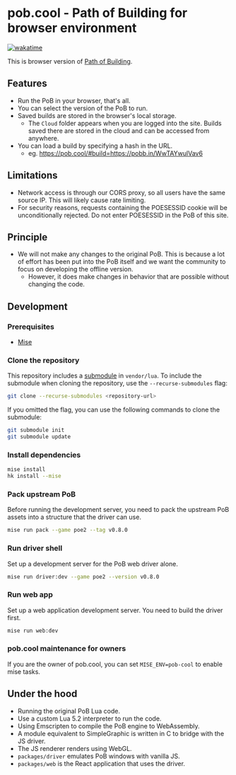 # pob.cool - Path of Building for browser environment

[![wakatime](https://wakatime.com/badge/user/018dace5-5642-4ac8-88a7-2ec0a867f8a7/project/fa7418b8-8ddb-479c-805b-ce2043f24d24.svg)](https://wakatime.com/badge/user/018dace5-5642-4ac8-88a7-2ec0a867f8a7/project/fa7418b8-8ddb-479c-805b-ce2043f24d24)

This is browser version of [Path of Building](https://pathofbuilding.community/).

## Features

- Run the PoB in your browser, that's all.
- You can select the version of the PoB to run.
- Saved builds are stored in the browser's local storage.
   - The `Cloud` folder appears when you are logged into the site. Builds saved there are stored in the cloud and can be accessed from anywhere.
- You can load a build by specifying a hash in the URL.
   - eg. https://pob.cool/#build=https://pobb.in/WwTAYwulVav6

## Limitations

- Network access is through our CORS proxy, so all users have the same source IP. This will likely cause rate limiting.
- For security reasons, requests containing the POESESSID cookie will be unconditionally rejected. Do not enter POESESSID in the PoB of this site.

## Principle

- We will not make any changes to the original PoB. This is because a lot of effort has been put into the PoB itself and
  we want the community to focus on developing the offline version.
  - However, it does make changes in behavior that are possible without changing the code.

## Development

### Prerequisites

- [Mise](https://mise.jdx.dev/)

### Clone the repository

This repository includes a [submodule](https://gist.github.com/gitaarik/8735255) in `vendor/lua`. To include the submodule when cloning the repository, use the `--recurse-submodules` flag:

```bash
git clone --recurse-submodules <repository-url>
```

If you omitted the flag, you can use the following commands to clone the submodule:

```bash
git submodule init
git submodule update
```

### Install dependencies

```bash
mise install
hk install --mise
```

### Pack upstream PoB

Before running the development server, you need to pack the upstream PoB assets into a structure that the driver can use.

```bash
mise run pack --game poe2 --tag v0.8.0
```

### Run driver shell

Set up a development server for the PoB web driver alone.

```bash
mise run driver:dev --game poe2 --version v0.8.0
```

### Run web app

Set up a web application development server.
You need to build the driver first.

```bash
mise run web:dev
```

### pob.cool maintenance for owners

If you are the owner of pob.cool, you can set `MISE_ENV=pob-cool` to enable mise tasks.

## Under the hood

- Running the original PoB Lua code.
- Use a custom Lua 5.2 interpreter to run the code.
- Using Emscripten to compile the PoB engine to WebAssembly.
- A module equivalent to SimpleGraphic is written in C to bridge with the JS driver.
- The JS renderer renders using WebGL.
- `packages/driver` emulates PoB windows with vanilla JS.
- `packages/web` is the React application that uses the driver.
